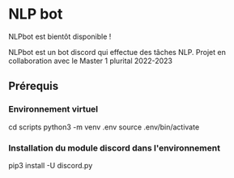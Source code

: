 # NLP bot
NLPbot est bientôt disponible !

NLPbot est un bot discord qui effectue des tâches NLP.
Projet en collaboration avec le Master 1 plurital 2022-2023

## Prérequis

### Environnement virtuel
cd scripts
python3 -m venv .env
source .env/bin/activate

### Installation du module discord dans l'environnement
pip3 install -U discord.py
